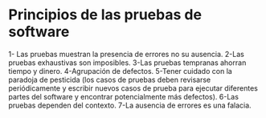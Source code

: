 Principios de las pruebas de software
========================

1- Las pruebas muestran la presencia de errores no su ausencia.
2-Las pruebas exhaustivas son imposibles.
3-Las pruebas tempranas ahorran tiempo y dinero.
4-Agrupación de defectos.
5-Tener cuidado con la paradoja de pesticida (los casos de pruebas deben revisarse periódicamente y escribir nuevos casos de prueba para ejecutar diferentes partes del software y encontrar potencialmente más defectos).
6-Las pruebas dependen del contexto.
7-La ausencia de errores es una falacia.
